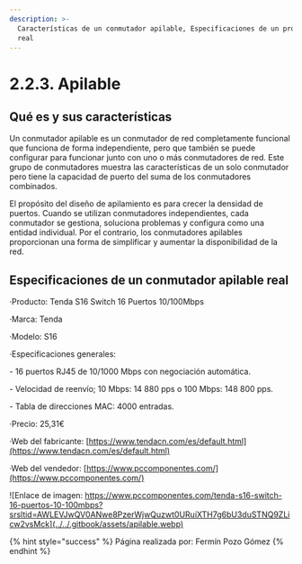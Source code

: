 ```yaml
---
description: >-
  Características de un conmutador apilable, Especificaciones de un producto
  real
---
```


# 2.2.3. Apilable

## Qué es y sus características

Un conmutador apilable es un conmutador de red completamente funcional que funciona de forma independiente, pero que también se puede configurar para funcionar junto con uno o más conmutadores de red. Este grupo de conmutadores muestra las características de un solo conmutador pero tiene la capacidad de puerto del suma de los conmutadores combinados.

El propósito del diseño de apilamiento es para crecer la densidad de puertos. Cuando se utilizan conmutadores independientes, cada conmutador se gestiona, soluciona problemas y configura como una entidad individual. Por el contrario, los conmutadores apilables proporcionan una forma de simplificar y aumentar la disponibilidad de la red.

## Especificaciones de un conmutador apilable real

·Producto: Tenda S16 Switch 16 Puertos 10/100Mbps

·Marca: Tenda

·Modelo: S16

·Especificaciones generales:

&#x20;    \- 16 puertos RJ45 de 10/1000 Mbps con negociación automática.

&#x20;    \- Velocidad de reenvío; 10 Mbps: 14 880 pps o 100 Mbps: 148 800 pps.

&#x20;    \- Tabla de direcciones MAC: 4000 entradas.

·Precio: 25,31€

·Web del fabricante: [https://www.tendacn.com/es/default.html](https://www.tendacn.com/es/default.html)

·Web del vendedor:  [https://www.pccomponentes.com/](https://www.pccomponentes.com/)

![Enlace de imagen: https://www.pccomponentes.com/tenda-s16-switch-16-puertos-10-100mbps?srsltid=AWLEVJwQV0ANwe8PzerWjwQuzwt0URuiXTH7g6bU3duSTNQ9ZLicw2vsMck](../../.gitbook/assets/apilable.webp)

{% hint style="success" %}
Página realizada por: Fermín Pozo Gómez
{% endhint %}
